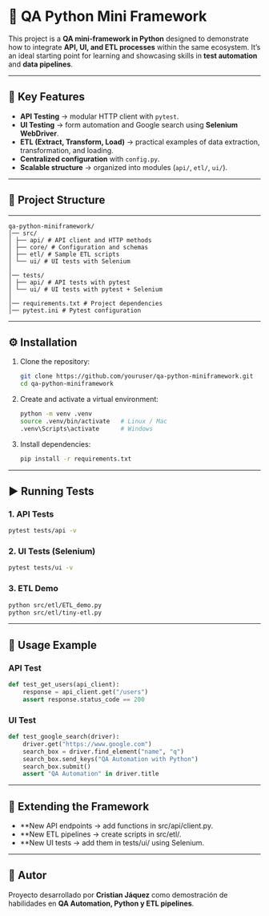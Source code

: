 # 🐍 QA Python Mini Framework  

This project is a **QA mini-framework in Python** designed to demonstrate how to integrate **API, UI, and ETL processes** within the same ecosystem. It’s an ideal starting point for learning and showcasing skills in **test automation** and **data pipelines**.  

---

## 🚀 Key Features
- **API Testing** → modular HTTP client with `pytest`.  
- **UI Testing** → form automation and Google search using **Selenium WebDriver**.  
- **ETL (Extract, Transform, Load)** → practical examples of data extraction, transformation, and loading.  
- **Centralized configuration** with `config.py`.  
- **Scalable structure** → organized into modules (`api/`, `etl/`, `ui/`).  

---

## 📂 Project Structure

---

```
qa-python-miniframework/
│── src/
│ ├── api/ # API client and HTTP methods
│ ├── core/ # Configuration and schemas
│ ├── etl/ # Sample ETL scripts
│ └── ui/ # UI tests with Selenium
│
│── tests/
│ ├── api/ # API tests with pytest
│ └── ui/ # UI tests with pytest + Selenium
│
│── requirements.txt # Project dependencies
│── pytest.ini # Pytest configuration
```

---

## ⚙️ Installation
1. Clone the repository:
   ```bash
   git clone https://github.com/youruser/qa-python-miniframework.git
   cd qa-python-miniframework

   ```

2. Create and activate a virtual environment:
   ```bash
   python -m venv .venv
   source .venv/bin/activate   # Linux / Mac
   .venv\Scripts\activate      # Windows
   ```

3. Install dependencies:
   ```bash
   pip install -r requirements.txt
   ```

---

## ▶️ Running Tests

### 1. API Tests
```bash
pytest tests/api -v
```

### 2. UI Tests (Selenium)
```bash
pytest tests/ui -v
```

### 3. ETL Demo
```bash
python src/etl/ETL_demo.py
python src/etl/tiny-etl.py
```

---

## 🧩 Usage Example

### API Test
```python
def test_get_users(api_client):
    response = api_client.get("/users")
    assert response.status_code == 200
```

### UI Test
```python
def test_google_search(driver):
    driver.get("https://www.google.com")
    search_box = driver.find_element("name", "q")
    search_box.send_keys("QA Automation with Python")
    search_box.submit()
    assert "QA Automation" in driver.title
```

---

## 📌 Extending the Framework
- **New API endpoints → add functions in src/api/client.py.
- **New ETL pipelines → create scripts in src/etl/.
- **New UI tests → add them in tests/ui/ using Selenium.

---

## 🙌 Autor
Proyecto desarrollado por **Cristian Jáquez** como demostración de habilidades en **QA Automation, Python y ETL pipelines**.  
